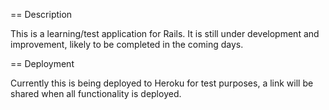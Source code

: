 == Description

This is a learning/test application for Rails.  It is still under development and improvement, likely to be completed in the coming days.

== Deployment

Currently this is being deployed to Heroku for test purposes, a link will be shared when all functionality is deployed.